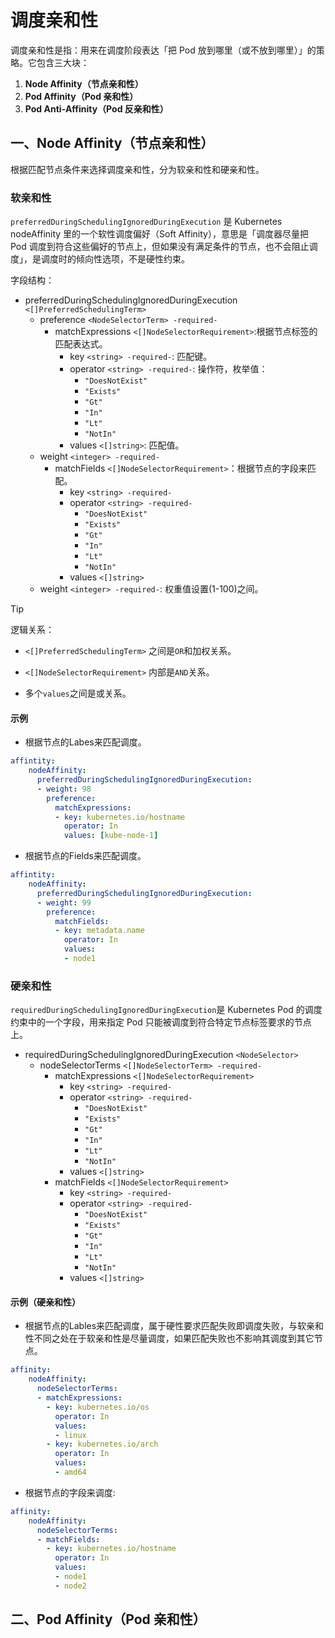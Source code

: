 # 调度亲和性

调度亲和性是指：用来在调度阶段表达「把 Pod 放到哪里（或不放到哪里）」的策略。它包含三大块：

1. **Node Affinity（节点亲和性）**
2. **Pod Affinity（Pod 亲和性）**
3. **Pod Anti‑Affinity（Pod 反亲和性）**

## 一、Node Affinity（节点亲和性）

根据匹配节点条件来选择调度亲和性，分为软亲和性和硬亲和性。

### 软亲和性

`preferredDuringSchedulingIgnoredDuringExecution` 是 Kubernetes nodeAffinity 里的一个软性调度偏好（Soft Affinity），意思是「调度器尽量把 Pod 调度到符合这些偏好的节点上，但如果没有满足条件的节点，也不会阻止调度」，是调度时的倾向性选项，不是硬性约束。

字段结构：

- preferredDuringSchedulingIgnoredDuringExecution `<[]PreferredSchedulingTerm>`
  - preference    `<NodeSelectorTerm> -required-`
    - matchExpressions      `<[]NodeSelectorRequirement>`:根据节点标签的匹配表达式。
      - key `<string> -required-`: 匹配键。
      - operator `<string> -required-`: 操作符，枚举值：
        - `"DoesNotExist"`
        - `"Exists"`
        - `"Gt"`
        - `"In"`
        - `"Lt"`
        - `"NotIn"`
      - values `<[]string>`: 匹配值。
  - weight `<integer> -required-`
    - matchFields   `<[]NodeSelectorRequirement>`：根据节点的字段来匹配。
      - key   `<string> -required-`
      - operator      `<string> -required-`
        - `"DoesNotExist"`
        - `"Exists"`
        - `"Gt"`
        - `"In"`
        - `"Lt"`
        - `"NotIn"`
      - values        `<[]string>`
  - weight `<integer> -required-`: 权重值设置(1-100)之间。

> [!TIP]
> 逻辑关系：
>
>- `<[]PreferredSchedulingTerm>` 之间是`OR`和加权关系。
>
>- `<[]NodeSelectorRequirement>` 内部是`AND`关系。
>
>- 多个`values`之间是或关系。

#### 示例

- 根据节点的Labes来匹配调度。

```yaml
affintity:
    nodeAffinity:
      preferredDuringSchedulingIgnoredDuringExecution:
      - weight: 98
        preference:
          matchExpressions:
          - key: kubernetes.io/hostname
            operator: In
            values: [kube-node-1]
```

- 根据节点的Fields来匹配调度。

```yaml
affintity:
    nodeAffinity:
      preferredDuringSchedulingIgnoredDuringExecution:
      - weight: 99
        preference:
          matchFields:
          - key: metadata.name
            operator: In
            values:
            - node1
```

### 硬亲和性

`requiredDuringSchedulingIgnoredDuringExecution`是 Kubernetes Pod 的调度约束中的一个字段，用来指定 Pod 只能被调度到符合特定节点标签要求的节点上。

- requiredDuringSchedulingIgnoredDuringExecution `<NodeSelector>`
  - nodeSelectorTerms `<[]NodeSelectorTerm> -required-`
    - matchExpressions `<[]NodeSelectorRequirement>`
      - key   `<string> -required-`
      - operator `<string> -required-`
        - `"DoesNotExist"`
        - `"Exists"`
        - `"Gt"`
        - `"In"`
        - `"Lt"`
        - `"NotIn"`
      - values  `<[]string>`
    - matchFields `<[]NodeSelectorRequirement>`
      - key   `<string> -required-`
      - operator `<string> -required-`
        - `"DoesNotExist"`
        - `"Exists"`
        - `"Gt"`
        - `"In"`
        - `"Lt"`
        - `"NotIn"`
      - values  `<[]string>`

#### 示例（硬亲和性）

- 根据节点的Lables来匹配调度，属于硬性要求匹配失败即调度失败，与软亲和性不同之处在于软亲和性是尽量调度，如果匹配失败也不影响其调度到其它节点。

```yaml
affinity:
    nodeAffinity:
      nodeSelectorTerms:
      - matchExpressions:
        - key: kubernetes.io/os
          operator: In
          values:
          - linux
        - key: kubernetes.io/arch
          operator: In
          values:
          - amd64
```

- 根据节点的字段来调度:

```yaml
affinity:
    nodeAffinity:
      nodeSelectorTerms:
      - matchFields:
        - key: kubernetes.io/hostname
          operator: In
          values:
          - node1
          - node2
```

## 二、Pod Affinity（Pod 亲和性）

